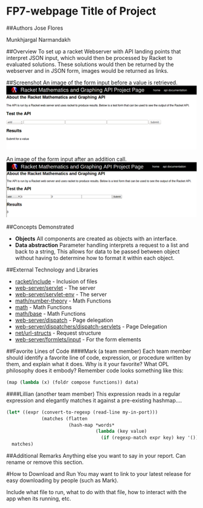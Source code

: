 # FP7-webpage Title of Project

##Authors
Jose Flores

Munkhjargal Narmandakh

##Overview
To set up a racket Webserver with API landing points that interpret JSON input, which would then be processed by Racket to evaluated solutions. These solutions would then be returned by the webserver and in JSON form, images would be returned as links.

##Screenshot
An image of the form input before a value is retrieved.
![screenshot showing env diagram](img/before.png)

An image of the form input after an addition call.
![screenshot showing env diagram](img/after.png)

##Concepts Demonstrated
* **Objects** All components are created as objects with an interface.
* **Data abstraction** Parameter handling interprets a request to a list and back to a string, This allows for data to be passed between object without having to determine how to format it within each object.

##External Technology and Libraries
* [racket/include][racket/include] - Inclusion of files
* [web-server/servlet][web-server/servlet] - The server
* [web-server/servlet-env][web-server/servlet-env] - The server
* [math/number-theory][math/number-theory] - Math Functions
* [math][math] - Math Functions
* [math/base][math/base] - Math Functions
* [web-server/dispatch][web-server/dispatch] - Page delegation
* [web-server/dispatchers/dispatch-servlets][web-server/dispatchers/dispatch-servlets] - Page Delegation
* [net/url-structs][net/url-structs] - Request structure
* [web-server/formlets/input][web-server/formlets/input] - For the form elements


##Favorite Lines of Code
####Mark (a team member)
Each team member should identify a favorite line of code, expression, or procedure written by them, and explain what it does. Why is it your favorite? What OPL philosophy does it embody?
Remember code looks something like this:
```scheme
(map (lambda (x) (foldr compose functions)) data)
```
####Lillian (another team member)
This expression reads in a regular expression and elegantly matches it against a pre-existing hashmap....
```scheme
(let* ((expr (convert-to-regexp (read-line my-in-port)))
             (matches (flatten
                       (hash-map *words*
                                 (lambda (key value)
                                   (if (regexp-match expr key) key '()))))))
  matches)
```

##Additional Remarks
Anything else you want to say in your report. Can rename or remove this section.

#How to Download and Run
You may want to link to your latest release for easy downloading by people (such as Mark).

Include what file to run, what to do with that file, how to interact with the app when its running, etc.

<!-- Links -->
[racket/include]: http://docs.racket-lang.org/reference/include.html
[web-server/servlet]: http://docs.racket-lang.org/web-server/servlet.html
[web-server/servlet-env]: http://docs.racket-lang.org/web-server/run.html#%28mod-path._web-server%2Fservlet-env%29
[math/number-theory]: http://docs.racket-lang.org/math/number-theory.html
[math]: http://docs.racket-lang.org/math/
[math/base]: http://docs.racket-lang.org/math/base.html
[web-server/dispatch]: http://docs.racket-lang.org/web-server/dispatch.html
[web-server/dispatchers/dispatch-servlets]: http://docs.racket-lang.org/web-server-internal/dispatch-servlets.html
[net/url-structs]: http://docs.racket-lang.org/net/url.html#%28mod-path._net%2Furl-structs%29
[web-server/formlets/input]: http://docs.racket-lang.org/web-server/formlets.html#%28mod-path._web-server%2Fformlets%2Finput%29
